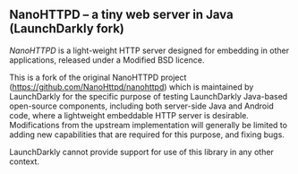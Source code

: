 ## NanoHTTPD – a tiny web server in Java (LaunchDarkly fork)

*NanoHTTPD* is a light-weight HTTP server designed for embedding in other applications, released under a Modified BSD licence.

This is a fork of the original NanoHTTPD project (https://github.com/NanoHttpd/nanohttpd) which is maintained by LaunchDarkly for the specific purpose of testing LaunchDarkly Java-based open-source components, including both server-side Java and Android code, where a lightweight embeddable HTTP server is desirable. Modifications from the upstream implementation will generally be limited to adding new capabilities that are required for this purpose, and fixing bugs.

LaunchDarkly cannot provide support for use of this library in any other context.
